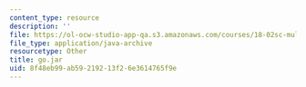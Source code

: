 ```yaml
---
content_type: resource
description: ''
file: https://ol-ocw-studio-app-qa.s3.amazonaws.com/courses/18-02sc-multivariable-calculus-fall-2010/8f48eb99ab59219213f26e3614765f9e_go.jar
file_type: application/java-archive
resourcetype: Other
title: go.jar
uid: 8f48eb99-ab59-2192-13f2-6e3614765f9e
---
```

